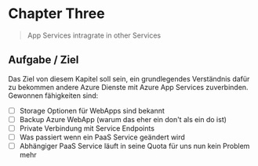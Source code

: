 # Chapter Three

> App Services intragrate in other Services

## Aufgabe / Ziel

Das Ziel von diesem Kapitel soll sein, ein grundlegendes Verständnis dafür zu bekommen andere Azure Dienste mit Azure App Services zuverbinden.
Gewonnen fähigkeiten sind:

   - [ ] Storage Optionen für WebApps sind bekannt
   - [ ] Backup Azure WebApp (warum das eher ein don't als ein do ist)
   - [ ] Private Verbindung mit Service Endpoints
   - [ ] Was passiert wenn ein PaaS Service geändert wird
   - [ ] Abhängiger PaaS Service läuft in seine Quota für uns nun kein Problem mehr
